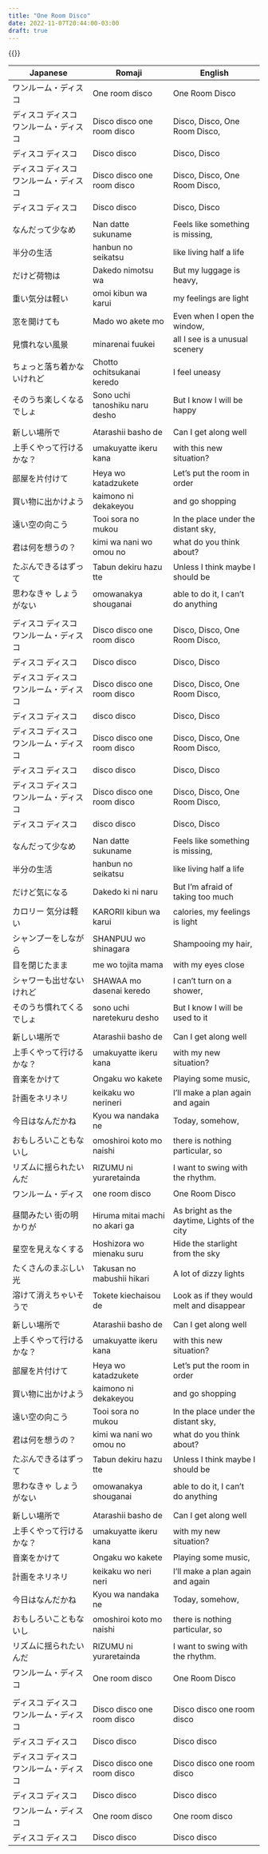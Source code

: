 ```yaml
---
title: "One Room Disco"
date: 2022-11-07T20:44:00-03:00
draft: true
---
```

{{<yt cMsGcW-xaYU>}}

| Japanese                               | Romaji                         | English                                      |
|----------------------------------------|--------------------------------|----------------------------------------------|
| ワンルーム・ディスコ                   | One room disco                 | One Room Disco                               |
| ディスコ ディスコ ワンルーム・ディスコ | Disco disco one room disco     | Disco, Disco, One Room Disco,                |
| ディスコ ディスコ                      | Disco disco                    | Disco, Disco                                 |
| ディスコ ディスコ ワンルーム・ディスコ | Disco disco one room disco     | Disco, Disco, One Room Disco,                |
| ディスコ ディスコ                      | Disco disco                    | Disco, Disco                                 |
|                                        |                                |                                              |
| なんだって少なめ                       | Nan datte sukuname             | Feels like something is missing,             |
| 半分の生活                             | hanbun no seikatsu             | like living half a life                      |
| だけど荷物は                           | Dakedo nimotsu wa              | But my luggage is heavy,                     |
| 重い気分は軽い                         | omoi kibun wa karui            | my feelings are light                        |
| 窓を開けても                           | Mado wo akete mo               | Even when I open the window,                 |
| 見慣れない風景                         | minarenai fuukei               | all I see is a unusual scenery               |
| ちょっと落ち着かないけれど             | Chotto ochitsukanai keredo     | I feel uneasy                                |
| そのうち楽しくなるでしょ               | Sono uchi tanoshiku naru desho | But I know I will be happy                   |
|                                        |                                |                                              |
| 新しい場所で                           | Atarashii basho de             | Can I get along well                         |
| 上手くやって行けるかな？               | umakuyatte ikeru kana          | with this new situation?                     |
| 部屋を片付けて                         | Heya wo katadzukete            | Let’s put the room in order                  |
| 買い物に出かけよう                     | kaimono ni dekakeyou           | and go shopping                              |
| 遠い空の向こう                         | Tooi sora no mukou             | In the place under the distant sky,          |
| 君は何を想うの？                       | kimi wa nani wo omou no        | what do you think about?                     |
| たぶんできるはずって                   | Tabun dekiru hazu tte          | Unless I think maybe I should be             |
| 思わなきゃ しょうがない                | omowanakya shouganai           | able to do it, I can’t do anything           |
|                                        |                                |                                              |
| ディスコ ディスコ ワンルーム・ディスコ | Disco disco one room disco     | Disco, Disco, One Room Disco,                |
| ディスコ ディスコ                      | Disco disco                    | Disco, Disco                                 |
| ディスコ ディスコ ワンルーム・ディスコ | Disco disco one room disco     | Disco, Disco, One Room Disco,                |
| ディスコ ディスコ                      | disco disco                    | Disco, Disco                                 |
| ディスコ ディスコ ワンルーム・ディスコ | Disco disco one room disco     | Disco, Disco, One Room Disco,                |
| ディスコ ディスコ                      | disco disco                    | Disco, Disco                                 |
| ディスコ ディスコ ワンルーム・ディスコ | Disco disco one room disco     | Disco, Disco, One Room Disco,                |
| ディスコ ディスコ                      | disco disco                    | Disco, Disco                                 |
|                                        |                                |                                              |
| なんだって少なめ                       | Nan datte sukuname             | Feels like something is missing,             |
| 半分の生活                             | hanbun no seikatsu             | like living half a life                      |
| だけど気になる                         | Dakedo ki ni naru              | But I’m afraid of taking too much            |
| カロリー 気分は軽い                    | KARORII kibun wa karui         | calories, my feelings is light               |
| シャンプーをしながら                   | SHANPUU wo shinagara           | Shampooing my hair,                          |
| 目を閉じたまま                         | me wo tojita mama              | with my eyes close                           |
| シャワーも出せないけれど               | SHAWAA mo dasenai keredo       | I can’t turn on a shower,                    |
| そのうち慣れてくるでしょ               | sono uchi naretekuru desho     | But I know I will be used to it              |
|                                        |                                |                                              |
| 新しい場所で                           | Atarashii basho de             | Can I get along well                         |
| 上手くやって行けるかな？               | umakuyatte ikeru kana          | with my new situation?                       |
| 音楽をかけて                           | Ongaku wo kakete               | Playing some music,                          |
| 計画をネリネリ                         | keikaku wo nerineri            | I’ll make a plan again and again             |
| 今日はなんだかね                       | Kyou wa nandaka ne             | Today, somehow,                              |
| おもしろいこともないし                 | omoshiroi koto mo naishi       | there is nothing particular, so              |
| リズムに揺られたいんだ                 | RIZUMU ni yuraretainda         | I want to swing with the rhythm.             |
| ワンルーム・ディス                     | one room disco                 | One Room Disco                               |
|                                        |                                |                                              |
| 昼間みたい 街の明かりが                | Hiruma mitai machi no akari ga | As bright as the daytime, Lights of the city |
| 星空を見えなくする                     | Hoshizora wo mienaku suru      | Hide the starlight from the sky              |
| たくさんのまぶしい光                   | Takusan no mabushii hikari     | A lot of dizzy lights                        |
| 溶けて消えちゃいそうで                 | Tokete kiechaisou de           | Look as if they would melt and disappear     |
|                                        |                                |                                              |
| 新しい場所で                           | Atarashii basho de             | Can I get along well                         |
| 上手くやって行けるかな？               | umakuyatte ikeru kana          | with this new situation?                     |
| 部屋を片付けて                         | Heya wo katadzukete            | Let’s put the room in order                  |
| 買い物に出かけよう                     | kaimono ni dekakeyou           | and go shopping                              |
| 遠い空の向こう                         | Tooi sora no mukou             | In the place under the distant sky,          |
| 君は何を想うの？                       | kimi wa nani wo omou no        | what do you think about?                     |
| たぶんできるはずって                   | Tabun dekiru hazu tte          | Unless I think maybe I should be             |
| 思わなきゃ しょうがない                | omowanakya shouganai           | able to do it, I can’t do anything           |
|                                        |                                |                                              |
| 新しい場所で                           | Atarashii basho de             | Can I get along well                         |
| 上手くやって行けるかな？               | umakuyatte ikeru kana          | with my new situation?                       |
| 音楽をかけて                           | Ongaku wo kakete               | Playing some music,                          |
| 計画をネリネリ                         | keikaku wo neri neri           | I’ll make a plan again and again             |
| 今日はなんだかね                       | Kyou wa nandaka ne             | Today, somehow,                              |
| おもしろいこともないし                 | omoshiroi koto mo naishi       | there is nothing particular, so              |
| リズムに揺られたいんだ                 | RIZUMU ni yuraretainda         | I want to swing with the rhythm.             |
| ワンルーム・ディスコ                   | One room disco                 | One Room Disco                               |
|                                        |                                |                                              |
| ディスコ ディスコ ワンルーム・ディスコ | Disco disco one room disco     | Disco disco one room disco                   |
| ディスコ ディスコ                      | Disco disco                    | Disco disco                                  |
| ディスコ ディスコ ワンルーム・ディスコ | Disco disco one room disco     | Disco disco one room disco                   |
| ディスコ ディスコ                      | Disco disco                    | Disco disco                                  |
| ワンルーム・ディスコ                   | One room disco                 | One room disco                               |
| ディスコ ディスコ                      | Disco disco                    | Disco disco                                  |
